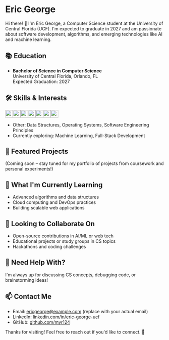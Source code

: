 # Eric George

Hi there! 👋 I'm Eric George, a Computer Science student at the University of Central Florida (UCF). I'm expected to graduate in 2027 and am passionate about software development, algorithms, and emerging technologies like AI and machine learning.

## 📚 Education
- **Bachelor of Science in Computer Science**  
  University of Central Florida, Orlando, FL  
  Expected Graduation: 2027

## 🛠️ Skills & Interests

<img src="https://cdn.jsdelivr.net/npm/simple-icons@v9/icons/python.svg" width="24" height="24"><img src="https://cdn.jsdelivr.net/npm/simple-icons@v9/icons/java.svg" width="24" height="24"><img src="https://cdn.jsdelivr.net/npm/simple-icons@v9/icons/cplusplus.svg" width="24" height="24"><img src="https://cdn.jsdelivr.net/npm/simple-icons@v9/icons/javascript.svg" width="24" height="24"><img src="https://cdn.jsdelivr.net/npm/simple-icons@v9/icons/html5.svg" width="24" height="24"><img src="https://cdn.jsdelivr.net/npm/simple-icons@v9/icons/css3.svg" width="24" height="24"><img src="https://cdn.jsdelivr.net/npm/simple-icons@v9/icons/react.svg" width="24" height="24">

- Other: Data Structures, Operating Systems, Software Engineering Principles  
- Currently exploring: Machine Learning, Full-Stack Development

## 📂 Featured Projects
(Coming soon – stay tuned for my portfolio of projects from coursework and personal experiments!)

## 🌱 What I'm Currently Learning
- Advanced algorithms and data structures  
- Cloud computing and DevOps practices  
- Building scalable web applications

## 👯 Looking to Collaborate On
- Open-source contributions in AI/ML or web tech  
- Educational projects or study groups in CS topics  
- Hackathons and coding challenges

## 🤔 Need Help With?
I'm always up for discussing CS concepts, debugging code, or brainstorming ideas!

## 📫 Contact Me
- Email: ericgeorge@example.com (replace with your actual email)  
- LinkedIn: [linkedin.com/in/eric-george-ucf](https://linkedin.com/in/eric-george-ucf)  
- GitHub: [github.com/myr124](https://github.com/myr124)

Thanks for visiting! Feel free to reach out if you'd like to connect. 🚀
